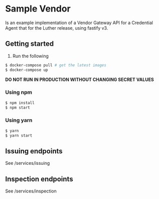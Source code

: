 # Sample Vendor

Is an example implementation of a Vendor Gateway API for a Credential Agent that for the Luther release, using fastify v3.

## Getting started
1. Run the following
```sh
$ docker-compose pull # get the latest images
$ docker-compose up
```

**DO NOT RUN IN PRODUCTION WITHOUT CHANGING SECRET VALUES**

### Using npm
```sh
$ npm install
$ npm start
```

### Using yarn
```sh
$ yarn
$ yarn start
```

## Issuing endpoints
See /services/issuing

## Inspection endpoints
See /services/inspection
